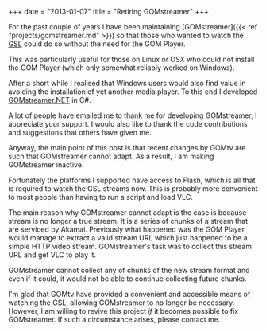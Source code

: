 +++
date = "2013-01-07"
title = "Retiring GOMstreamer"
+++

For the past couple of years I have been maintaining [GOMstreamer]({{< ref "projects/gomstreamer.md" >}}) so that those who wanted to watch the [GSL](http://www.gomtv.net/) could do so without the need for the GOM Player.

This was particularly useful for those on Linux or OSX who could not install the GOM Player (which only somewhat reliably worked on Windows).

After a short while I realised that Windows users would also find value in avoiding the installation of yet another media player. To this end I developed [GOMstreamer.NET](https://github.com/sjp/GOMstreamer.NET) in C#.

A lot of people have emailed me to thank me for developing GOMstreamer, I appreciate your support. I would also like to thank the code contributions and suggestions that others have given me.

Anyway, the main point of this post is that recent changes by GOMtv are such that GOMstreamer cannot adapt. As a result, I am making GOMstreamer inactive.

Fortunately the platforms I supported have access to Flash, which is all that is required to watch the GSL streams now. This is probably more convenient to most people than having to run a script and load VLC.

The main reason why GOMstreamer cannot adapt is the case is because stream is no longer a true stream. It is a series of chunks of a stream that are serviced by Akamai. Previously what happened was the GOM Player would manage to extract a valid stream URL which just happened to be a simple HTTP video stream. GOMstreamer's task was to collect this stream URL and get VLC to play it.

GOMstreamer cannot collect any of chunks of the new stream format and even if it could, it would not be able to continue collecting future chunks.

I'm glad that GOMtv have provided a convenient and accessible means of watching the GSL, allowing GOMstreamer to no longer be necessary. However, I am willing to revive this project *if* it becomes possible to fix GOMstreamer. If such a circumstance arises, please contact me.
